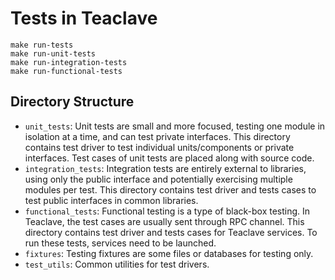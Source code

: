 # Tests in Teaclave

```
make run-tests
make run-unit-tests
make run-integration-tests
make run-functional-tests
```

## Directory Structure

- `unit_tests`:
  Unit tests are small and more focused, testing one module in isolation at a
  time, and can test private interfaces. This directory contains test driver to
  test individual units/components or private interfaces. Test cases of unit
  tests are placed along with source code.
- `integration_tests`:
  Integration tests are entirely external to libraries, using only the public
  interface and potentially exercising multiple modules per test. This directory
  contains test driver and tests cases to test public interfaces in common
  libraries.
- `functional_tests`:
  Functional testing is a type of black-box testing. In Teaclave, the test cases
  are usually sent through RPC channel.
  This directory contains test driver and tests cases for Teaclave services. To
  run these tests, services need to be launched.
- `fixtures`:
  Testing fixtures are some files or databases for testing only.
- `test_utils`:
  Common utilities for test drivers.
